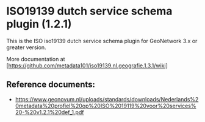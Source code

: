 # ISO19139 dutch service schema plugin (1.2.1)

This is the ISO iso19139 dutch service schema plugin for GeoNetwork 3.x or greater version.

More documentation at [https://github.com/metadata101/iso19139.nl.geografie.1.3.1/wiki]

## Reference documents:

* https://www.geonovum.nl/uploads/standards/downloads/Nederlands%20metadata%20profiel%20op%20ISO%2019119%20voor%20services%20-%20v1.2.1%20def_1.pdf


